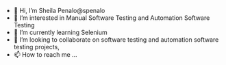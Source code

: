 - 👋 Hi, I’m Sheila Penalo@spenalo
- 👀 I’m interested in Manual Software Testing and Automation Software Testing 
- 🌱 I’m currently learning Selenium
- 💞️ I’m looking to collaborate on software testing and automation software testing projects,
- 📫 How to reach me ...

<!---
spenalo/spenalo is a ✨ special ✨ repository because its `README.md` (this file) appears on your GitHub profile.
You can click the Preview link to take a look at your changes.
--->
